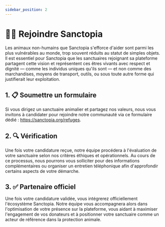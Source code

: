 ```yaml
---
sidebar_position: 2
---
```


# 🙋‍♀️ Rejoindre Sanctopia

Les animaux non-humains que Sanctopia s'efforce d'aider sont parmi les plus vulnérables au monde, trop souvent réduits au statut de simples objets. Il est essentiel pour Sanctopia que les sanctuaires rejoignant sa plateforme partagent cette vision et représentent ces êtres vivants avec respect et dignité — comme les individus uniques qu'ils sont — et non comme des marchandises, moyens de transport, outils, ou sous toute autre forme qui justifierait leur exploitation.

## 1. 📋 Soumettre un formulaire
Si vous dirigez un sanctuaire animalier et partagez nos valeurs, nous vous invitons à candidater pour rejoindre notre communauté via ce formulaire dédié : https://sanctopia.org/refuges.

## 2. 🔍 Vérification
Une fois votre candidature reçue, notre équipe procédera à l'évaluation de votre sanctuaire selon nos critères éthiques et opérationnels. Au cours de ce processus, nous pourrons vous solliciter pour des informations complémentaires ou organiser un entretien téléphonique afin d'approfondir certains aspects de votre démarche.

## 3. ✅ Partenaire officiel

Une fois votre candidature validée, vous intégrerez officiellement l'écosystème Sanctopia. Notre équipe vous accompagnera alors dans l'optimisation de votre présence sur la plateforme, vous aidant à maximiser l'engagement de vos donateurs et à positionner votre sanctuaire comme un acteur de référence dans la protection animale.
